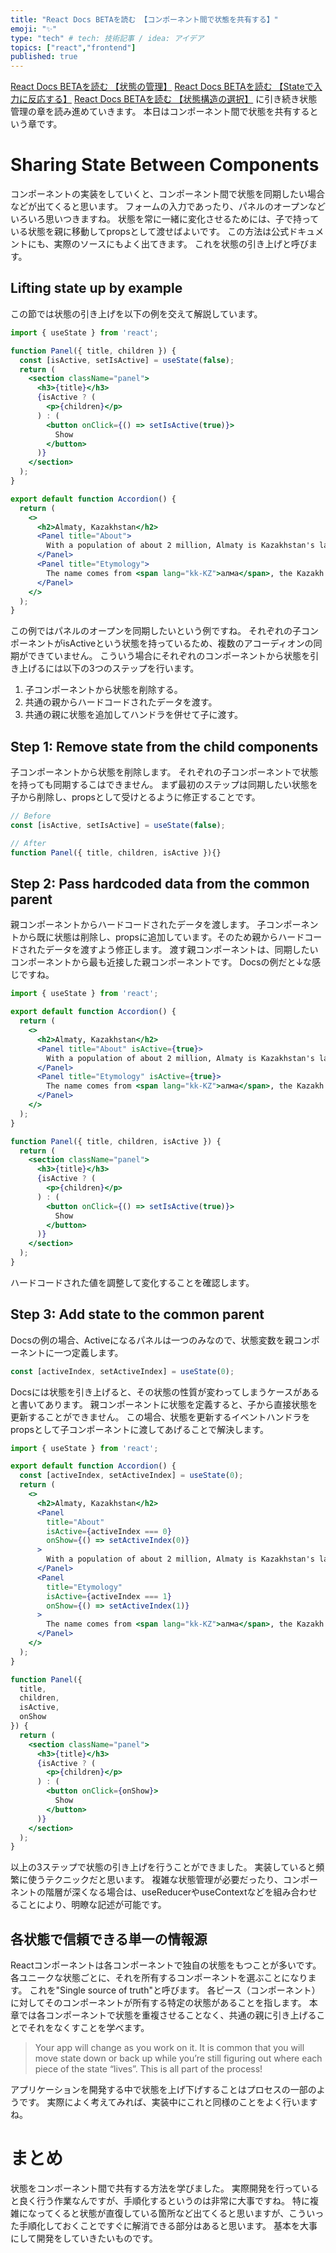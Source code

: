 ```yaml
---
title: "React Docs BETAを読む 【コンポーネント間で状態を共有する】"
emoji: "✨"
type: "tech" # tech: 技術記事 / idea: アイデア
topics: ["react","frontend"]
published: true
---
```


[React Docs BETAを読む 【状態の管理】](https://zenn.dev/ryochang122/articles/1f97a79373c892)
[React Docs BETAを読む 【Stateで入力に反応する】](https://zenn.dev/ryochang122/articles/4d71076608ceba)
[React Docs BETAを読む 【状態構造の選択】](https://zenn.dev/ryochang122/articles/e26f9d37227579)
に引き続き状態管理の章を読み進めていきます。
本日はコンポーネント間で状態を共有するという章です。
# Sharing State Between Components
コンポーネントの実装をしていくと、コンポーネント間で状態を同期したい場合などが出てくると思います。
フォームの入力であったり、パネルのオープンなどいろいろ思いつきますね。
状態を常に一緒に変化させるためには、子で持っている状態を親に移動してpropsとして渡せばよいです。
この方法は公式ドキュメントにも、実際のソースにもよく出てきます。
これを状態の引き上げと呼びます。

## Lifting state up by example
この節では状態の引き上げを以下の例を交えて解説しています。
```jsx
import { useState } from 'react';

function Panel({ title, children }) {
  const [isActive, setIsActive] = useState(false);
  return (
    <section className="panel">
      <h3>{title}</h3>
      {isActive ? (
        <p>{children}</p>
      ) : (
        <button onClick={() => setIsActive(true)}>
          Show
        </button>
      )}
    </section>
  );
}

export default function Accordion() {
  return (
    <>
      <h2>Almaty, Kazakhstan</h2>
      <Panel title="About">
        With a population of about 2 million, Almaty is Kazakhstan's largest city. From 1929 to 1997, it was its capital city.
      </Panel>
      <Panel title="Etymology">
        The name comes from <span lang="kk-KZ">алма</span>, the Kazakh word for "apple" and is often translated as "full of apples". In fact, the region surrounding Almaty is thought to be the ancestral home of the apple, and the wild <i lang="la">Malus sieversii</i> is considered a likely candidate for the ancestor of the modern domestic apple.
      </Panel>
    </>
  );
}
```

この例ではパネルのオープンを同期したいという例ですね。
それぞれの子コンポーネントがisActiveという状態を持っているため、複数のアコーディオンの同期ができていません。
こういう場合にそれぞれのコンポーネントから状態を引き上げるには以下の3つのステップを行います。
1. 子コンポーネントから状態を削除する。
2. 共通の親からハードコードされたデータを渡す。
3. 共通の親に状態を追加してハンドラを併せて子に渡す。

## Step 1: Remove state from the child components
子コンポーネントから状態を削除します。
それぞれの子コンポーネントで状態を持っても同期するこはできません。
まず最初のステップは同期したい状態を子から削除し、propsとして受けとるように修正することです。
```jsx
// Before
const [isActive, setIsActive] = useState(false);

// After
function Panel({ title, children, isActive }){}
```
## Step 2: Pass hardcoded data from the common parent
親コンポーネントからハードコードされたデータを渡します。
子コンポーネントから既に状態は削除し、propsに追加しています。そのため親からハードコードされたデータを渡すよう修正します。
渡す親コンポーネントは、同期したいコンポーネントから最も近接した親コンポーネントです。
Docsの例だと↓な感じですね。
```jsx
import { useState } from 'react';

export default function Accordion() {
  return (
    <>
      <h2>Almaty, Kazakhstan</h2>
      <Panel title="About" isActive={true}>
        With a population of about 2 million, Almaty is Kazakhstan's largest city. From 1929 to 1997, it was its capital city.
      </Panel>
      <Panel title="Etymology" isActive={true}>
        The name comes from <span lang="kk-KZ">алма</span>, the Kazakh word for "apple" and is often translated as "full of apples". In fact, the region surrounding Almaty is thought to be the ancestral home of the apple, and the wild <i lang="la">Malus sieversii</i> is considered a likely candidate for the ancestor of the modern domestic apple.
      </Panel>
    </>
  );
}

function Panel({ title, children, isActive }) {
  return (
    <section className="panel">
      <h3>{title}</h3>
      {isActive ? (
        <p>{children}</p>
      ) : (
        <button onClick={() => setIsActive(true)}>
          Show
        </button>
      )}
    </section>
  );
}
```
ハードコードされた値を調整して変化することを確認します。

## Step 3: Add state to the common parent
Docsの例の場合、Activeになるパネルは一つのみなので、状態変数を親コンポーネントに一つ定義します。
```jsx
const [activeIndex, setActiveIndex] = useState(0);
```
Docsには状態を引き上げると、その状態の性質が変わってしまうケースがあると書いてあります。
親コンポーネントに状態を定義すると、子から直接状態を更新することができません。
この場合、状態を更新するイベントハンドラをpropsとして子コンポーネントに渡してあげることで解決します。

```jsx
import { useState } from 'react';

export default function Accordion() {
  const [activeIndex, setActiveIndex] = useState(0);
  return (
    <>
      <h2>Almaty, Kazakhstan</h2>
      <Panel
        title="About"
        isActive={activeIndex === 0}
        onShow={() => setActiveIndex(0)}
      >
        With a population of about 2 million, Almaty is Kazakhstan's largest city. From 1929 to 1997, it was its capital city.
      </Panel>
      <Panel
        title="Etymology"
        isActive={activeIndex === 1}
        onShow={() => setActiveIndex(1)}
      >
        The name comes from <span lang="kk-KZ">алма</span>, the Kazakh word for "apple" and is often translated as "full of apples". In fact, the region surrounding Almaty is thought to be the ancestral home of the apple, and the wild <i lang="la">Malus sieversii</i> is considered a likely candidate for the ancestor of the modern domestic apple.
      </Panel>
    </>
  );
}

function Panel({
  title,
  children,
  isActive,
  onShow
}) {
  return (
    <section className="panel">
      <h3>{title}</h3>
      {isActive ? (
        <p>{children}</p>
      ) : (
        <button onClick={onShow}>
          Show
        </button>
      )}
    </section>
  );
}
```
以上の3ステップで状態の引き上げを行うことができました。
実装していると頻繁に使うテクニックだと思います。
複雑な状態管理が必要だったり、コンポーネントの階層が深くなる場合は、useReducerやuseContextなどを組み合わせることにより、明瞭な記述が可能です。

## 各状態で信頼できる単一の情報源
Reactコンポーネントは各コンポーネントで独自の状態をもつことが多いです。
各ユニークな状態ごとに、それを所有するコンポーネントを選ぶことになります。
これを"Single source of truth"と呼びます。
各ピース（コンポーネント）に対してそのコンポーネントが所有する特定の状態があることを指します。
本章では各コンポーネントで状態を重複させることなく、共通の親に引き上げることでそれをなくすことを学べます。
>Your app will change as you work on it. It is common that you will move state down or back up while you’re still figuring out where each piece of the state “lives”. This is all part of the process!

アプリケーションを開発する中で状態を上げ下げすることはプロセスの一部のようです。
実際によく考えてみれば、実装中にこれと同様のことをよく行いますね。

# まとめ
状態をコンポーネント間で共有する方法を学びました。
実際開発を行っていると良く行う作業なんですが、手順化するというのは非常に大事ですね。
特に複雑になってくると状態が直復している箇所など出てくると思いますが、こういった手順化しておくことですぐに解消できる部分はあると思います。
基本を大事にして開発をしていきたいものです。





